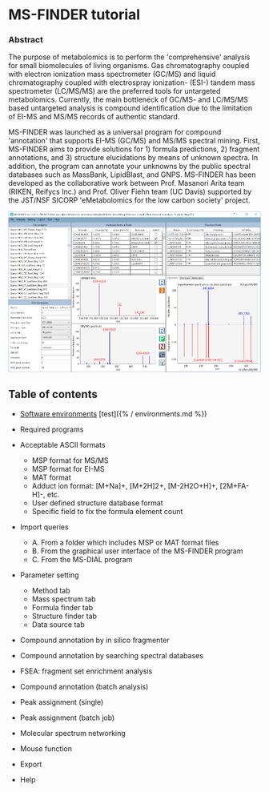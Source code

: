 # MS-FINDER tutorial

### Abstract

The purpose of metabolomics is to perform the 'comprehensive' analysis for small biomolecules of
living organisms. Gas chromatography coupled with electron ionization mass spectrometer (GC/MS)
and liquid chromatography coupled with electrospray ionization- (ESI-) tandem mass spectrometer
(LC/MS/MS) are the preferred tools for untargeted metabolomics. Currently, the main bottleneck of
GC/MS- and LC/MS/MS based untargeted analysis is compound identification due to the limitation of
EI-MS and MS/MS records of authentic standard.

MS-FINDER was launched as a universal program for compound 'annotation' that supports
EI-MS (GC/MS) and MS/MS spectral mining. First, MS-FINDER aims to provide solutions for 1)
formula predictions, 2) fragment annotations, and 3) structure elucidations by means of unknown
spectra. In addition, the program can annotate your unknowns by the public spectral databases such as
MassBank, LipidBlast, and GNPS. MS-FINDER has been developed as the collaborative work
between Prof. Masanori Arita team (RIKEN, Reifycs Inc.) and Prof. Oliver Fiehn team (UC Davis)
supported by the JST/NSF SICORP 'eMetabolomics for the low carbon society' project.

![MS-FINDER screenshot](/images/scrMsDial1.png)


## Table of contents

* [Software environments](/environments "Software environments")
[test]({% / environments.md %})

* Required programs
* Acceptable ASCII formats
	* MSP format for MS/MS
	* MSP format for EI-MS
	* MAT format
	* Adduct ion format: [M+Na]+, [M+2H]2+, [M-2H2O+H]+, [2M+FA-H]-, etc.
	* User defined structure database format
	* Specific field to fix the formula element count
* Import queries
	* A. From a folder which includes MSP or MAT format files
	* B. From the graphical user interface of the MS-FINDER program
	* C. From the MS-DIAL program
* Parameter setting
	* Method tab
	* Mass spectrum tab
	* Formula finder tab
	* Structure finder tab
	* Data source tab
* Compound annotation by in silico fragmenter
* Compound annotation by searching spectral databases
* FSEA: fragment set enrichment analysis
* Compound annotation (batch analysis)
* Peak assignment (single)
* Peak assignment (batch job)
* Molecular spectrum networking
* Mouse function
* Export
* Help
